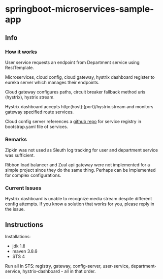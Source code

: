 # springboot-microservices-sample-app

## Info

### How it works

User service requests an endpoint from Department service using RestTemplate.

Microservices, cloud config, cloud gateway, hystrix dashboard register to eureka server which manages their endpoints.

Cloud gateway configures paths, circuit breaker fallback method uris (hystrix), hystrix stream.

Hystrix dashboard accepts http:(host):(port)/hystrix.stream and monitors gateway specified route services.

Cloud config server references a [github repo](https://github.com/Gaurav-Shinde/microservices-config) for service registry in bootstrap.yaml file of services.

### Remarks

Zipkin was not used as Sleuth log tracking for user and department service was sufficient.

Ribbon load balancer and Zuul api gateway were not implemented for a simple project since they do the same thing. Perhaps can be implemented for complex configurations.

### Current Issues

Hystrix dashboard is unable to recognize media stream despite different config attempts. If you know a solution that works for you, please reply in the issue.

## Instructions

Installations:
- jdk 1.8
- maven 3.8.6
- STS 4

Run all in STS: registry, gateway, config-server, user-service, department-service, hystrix-dashboard - all in that order.
